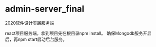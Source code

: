 # admin-server_final
2020软件设计实践服务端

react项目服务端，拿到项目先在根目录npm install。 确保Mongodb服务开启后，再npm start启动后台服务。
